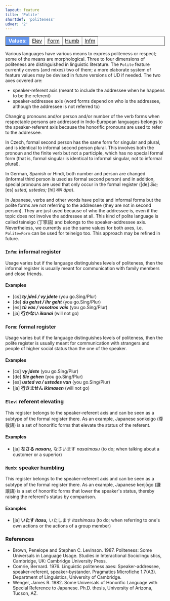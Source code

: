 ```yaml
---
layout: feature
title: 'Polite'
shortdef: 'politeness'
udver: '2'
---
```


<table class="typeindex" border="1">
<tr>
  <td style="background-color:cornflowerblue;color:white"><strong>Values:</strong> </td>
  <td><a href="#Elev">Elev</a></td>
  <td><a href="#Form">Form</a></td>
  <td><a href="#Humb">Humb</a></td>
  <td><a href="#Infm">Infm</a></td>
</tr>
</table>

Various languages have various means to express politeness or respect; some
of the means are morphological. Three to four dimensions of politeness are
distinguished in linguistic literature. The `Polite` feature currently covers
(and mixes) two of them; a more elaborate system of feature values may be
devised in future versions of UD if needed. The two axes covered are:

* speaker-referent axis (meant to include the addressee when he happens to be the referent)
* speaker-addressee axis (word forms depend on who is the addressee, although the addressee is not referred to)

Changing pronouns and/or person and/or number of the verb forms when respectable
persons are addressed in Indo-European languages belongs to the speaker-referent
axis because the honorific pronouns are used to refer to the addressee.

In Czech, formal second person has the same form for singular and plural, and
is identical to informal second person plural. This involves both the pronoun
and the finite verb but not a participle, which has no special formal form
(that is, formal singular is identical to informal singular, not to informal plural).

In German, Spanish or Hindi, both number and person are changed (informal third
person is used as formal second person) and in addition, special pronouns are used
that only occur in the formal register ([de] _Sie;_ [es] _usted, ustedes;_
[hi] आप _āpa_).

In Japanese, verbs and other words have polite and informal forms but the polite
forms are not referring to the addressee (they are not in second person). They
are just used because of who the addressee is, even if the topic does not
involve the addressee at all. This kind of polite language is called teineigo (丁寧語)
and belongs to the speaker-addressee axis. Nevertheless, we currently use the
same values for both axes, i.e. `Polite=Form` can be used for teineigo too.
This approach may be refined in future.

### <a name="Infm">`Infm`</a>: informal register

Usage varies but if the language distinguishes levels of politeness, then
the informal register is usually meant for communication with family
members and close friends.

#### Examples

* [cs] _<b>ty jdeš / vy jdete</b>_ (you go.Sing/Plur)
* [de] _<b>du gehst / ihr geht</b>_ (you go.Sing/Plur)
* [es] _<b>tú vas / vosotros vais</b>_ (you go.Sing/Plur)
* [ja] <b>行かない _ikanai_</b> (will not go)

### <a name="Form">`Form`</a>: formal register

Usage varies but if the language distinguishes levels of politeness, then
the polite register is usually meant for communication with strangers
and people of higher social status than the one of the speaker.

#### Examples

* [cs] _<b>vy jdete</b>_ (you go.Sing/Plur)
* [de] _<b>Sie gehen</b>_ (you go.Sing/Plur)
* [es] _<b>usted va / ustedes van</b>_ (you go.Sing/Plur)
* [ja] <b>行きません _ikimasen_</b> (will not go)

### <a name="Elev">`Elev`</a>: referent elevating

This register belongs to the speaker-referent axis and can be seen as a subtype
of the formal register there. As an example, Japanese sonkeigo (尊敬語) is a set
of honorific forms that elevate the status of the referent.

#### Examples

* [ja] <b>なさる _nasaru,_</b> なさいます _nasaimasu_ (to do; when talking about a customer or a superior)

### <a name="Humb">`Humb`</a>: speaker humbling

This register belongs to the speaker-referent axis and can be seen as a subtype
of the formal register there. As an example, Japanese kenjōgo (謙譲語) is a set
of honorific forms that lower the speaker's status, thereby raising the referent's
status by comparison.

#### Examples

* [ja] <b>いたす _itasu,_</b> いたします _itashimasu_ (to do; when referring to one's own actions or the actions of a group member)

### References

* Brown, Penelope and Stephen C. Levinson. 1987. Politeness: Some Universals in Language Usage. Studies in Interactional Sociolinguistics, Cambridge, UK: Cambridge University Press.
* Comrie, Bernard. 1976. Linguistic politeness axes: Speaker-addressee, speaker-referent, speaker-bystander. Pragmatics Microfiche 1.7(A3). Department of Linguistics, University of
Cambridge.
* Wenger, James R. 1982. Some Universals of Honorific Language with Special Reference to Japanese. Ph.D. thesis, University of Arizona, Tucson, AZ.
<!-- Interlanguage links updated Po 6. listopadu 2023, 21:42:02 CET -->
